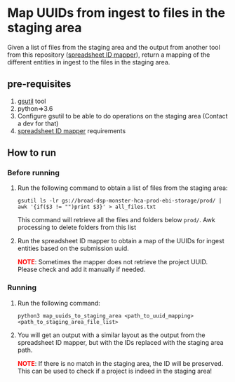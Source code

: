 # Map UUIDs from ingest to files in the staging area

Given a list of files from the staging area and the output from another tool from this repository ([spreadsheet ID mapper](/scripts/spreadsheet-id-mapper/src/spreadsheet_id_mapper.py)), return a mapping of the different entities in ingest to the files in the staging area.

## pre-requisites

1. [gsutil](https://cloud.google.com/storage/docs/gsutil_install) tool
1. python=>3.6
1. Configure gsutil to be able to do operations on the staging area (Contact a dev for that)
1. [spreadsheet ID mapper](/scripts/spreadsheet-id-mapper/src/spreadsheet_id_mapper.py) requirements

## How to run

### Before running

1. Run the following command to obtain a list of files from the staging area:
   ```
   gsutil ls -lr gs://broad-dsp-monster-hca-prod-ebi-storage/prod/ | awk '{if($3 != "")print $3}' > all_files.txt
   ```
   This command will retrieve all the files and folders below `prod/`. Awk processing to delete folders from this list
   
1. Run the spreadsheet ID mapper to obtain a map of the UUIDs for ingest entities based on the submission uuid.
   
   <span style="color: red">**NOTE**</span>: Sometimes the mapper does not retrieve the project UUID. Please check and add it manually if needed.
   
### Running

1. Run the following command:
    ```
    python3 map_uuids_to_staging_area <path_to_uuid_mapping> <path_to_staging_area_file_list>
    ```
1. You will get an output with a similar layout as the output from the spreadsheet ID mapper, but with the IDs replaced with the staging area path.
   
   <span style="color: red">**NOTE**</span>: If there is no match in the staging area, the ID will be preserved. This can be used to check if a project is indeed in the staging area!
   

